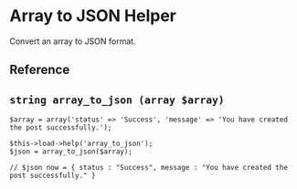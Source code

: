 # Array to JSON Helper

Convert an array to JSON format.

## Reference

## `string array_to_json (array $array)`

```
$array = array('status' => 'Success', 'message' => 'You have created the post successfully.');

$this->load->help('array_to_json');
$json = array_to_json($array);

// $json now = { status : "Success", message : "You have created the post successfully." }
```